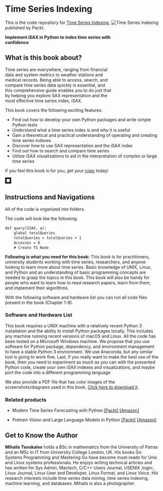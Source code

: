 # Time Series Indexing

<a href="https://www.packtpub.com/product/time-series-indexing/9781838821951?utm_source=github&utm_medium=repository&utm_campaign=9781838821951"><img src="https://content.packt.com/B11725/cover_image_small.png" alt="Time Series Indexing" height="256px" align="right"></a>

This is the code repository for [Time Series Indexing](https://www.packtpub.com/product/time-series-indexing/9781838821951?utm_source=github&utm_medium=repository&utm_campaign=9781838821951), published by Packt.

**Implement iSAX in Python to index time series with confidence**

## What is this book about?
Time series are everywhere, ranging from financial data and system metrics to weather stations and medical records. Being able to access, search, and compare time series data quickly is essential, and this comprehensive guide enables you to do just that by helping you explore SAX representation and the most effective time series index, iSAX.

This book covers the following exciting features: 
* Find out how to develop your own Python packages and write simple Python tests
* Understand what a time series index is and why it is useful
* Gain a theoretical and practical understanding of operating and creating time 
  series indexes
* Discover how to use SAX representation and the iSAX index
* Find out how to search and compare time series
* Utilize iSAX visualizations to aid in the interpretation of complex or large time 
  series

If you feel this book is for you, get your [copy](https://www.amazon.com/dp/B09NC5XJ6D) today!

<a href="https://www.packtpub.com/?utm_source=github&utm_medium=banner&utm_campaign=GitHubBanner"><img src="https://raw.githubusercontent.com/PacktPublishing/GitHub/master/GitHub.png" 
alt="https://www.packtpub.com/" border="5" /></a>


## Instructions and Navigations
All of the code is organized into folders.

The code will look like the following:
```
def query(ISAX, q):
    global totalQueries
    totalQueries = totalQueries + 1
    Accesses = 0
    # Create TS Node
```


**Following is what you need for this book:**
This book is for practitioners, university students working with time series, researchers, and anyone looking to learn more about time series. Basic knowledge of UNIX, Linux, and Python and an understanding of basic programming concepts are needed to grasp the topics in this book. This book will also be handy for people who want to learn how to read research papers, learn from them, and implement their algorithms.	

With the following software and hardware list you can run all code files present in the book (Chapter 1-8).


### Software and Hardware List

This book requires a UNIX machine with a relatively recent Python 3 installation and the ability to
install Python packages locally. This includes any machine running recent versions of macOS and
Linux. All the code has been tested on a Microsoft Windows machine.
We propose that you use software for Python package, dependency, and environment management
to have a stable Python 3 environment. We use Anaconda, but any similar tool is going to work fine.
Last, if you really want to make the best use of the book, then you need to experiment as much as you
can with the presented Python code, create your own iSAX indexes and visualizations, and maybe
port the code into a different programming language



We also provide a PDF file that has color images of the screenshots/diagrams used in this book. [Click here to download it](https://packt.link/Pzq1j).


### Related products <Other books you may enjoy>
* Modern Time Series Forecasting with Python [[Packt]](https://www.packtpub.com/product/modern-time-series-forecasting-with-python/9781803246802) [[Amazon]](https://www.amazon.com/dp/1803246804)

* Pretrain Vision and Large Language Models in Python [[Packt]](https://www.packtpub.com/product/pretrain-vision-and-large-language-models-in-python/9781804618257) [[Amazon]](https://www.amazon.com/dp/180461825X)

## Get to Know the Author
**Mihalis Tsoukalos**
holds a BSc in mathematics from the University of Patras and an MSc in IT from
University College London, UK. His books Go Systems Programming and Mastering Go have become
must-reads for Unix and Linux systems professionals. He enjoys writing technical articles and has
written for Sys Admin, Mactech, C/C++ Users Journal, USENIX ;login:, Linux Journal, Linux User
and Developer, Linux Format, and Linux Voice. His research interests include time series data mining,
time series indexing, machine learning, and databases.
Mihalis is also a photographer.
